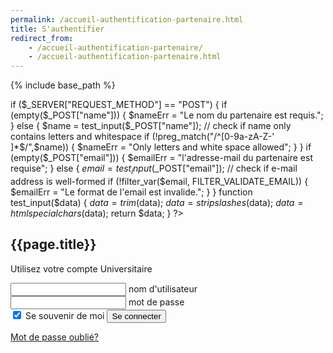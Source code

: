 ```yaml
---
permalink: /accueil-authentification-partenaire.html
title: S'authentifier
redirect_from:
    - /accueil-authentification-partenaire/
    - /accueil-authentification-partenaire.html
---
```


{% include base_path %}

<html lang="fr">
<head>
    <meta charset="UTF-8">
    <meta name="viewport" content="width=device-width, initial-scale=1.0">
    <meta http-equiv="X-UA-Compatible" content="ie=edge">
     <link rel="stylesheet" href="./assets/css/login.css" />
    <title>Document</title>

</head>
<body>
  <?php
  // define variables and set to empty values
  $nameErr = $emailErr = "";
  $name = $email = "";

  if ($_SERVER["REQUEST_METHOD"] == "POST") {
    if (empty($_POST["name"])) {
      $nameErr = "Le nom du partenaire est requis.";
    } else {
      $name = test_input($_POST["name"]);
      // check if name only contains letters and whitespace
      if (!preg_match("/^[0-9a-zA-Z-' ]*$/",$name)) {
        $nameErr = "Only letters and white space allowed";
      }
    }
  if (empty($_POST["email"])) {
      $emailErr = "l'adresse-mail du partenaire est requise";
    } else {
      $email = test_input($_POST["email"]);
      // check if e-mail address is well-formed
      if (!filter_var($email, FILTER_VALIDATE_EMAIL)) {
        $emailErr = "Le format de l'email est invalide.";
      }
    }
  function test_input($data) {
    $data = trim($data);
    $data = stripslashes($data);
    $data = htmlspecialchars($data);
    return $data;
  }
  ?>  
  <div class="box">
                <h2>{{page.title}}</h2>
                <p>Utilisez votre compte Universitaire</p>
                <form>
                  <div class="inputBox">
                    <input type="email" name="email" required onkeyup="this.setAttribute('value', this.value);"  value="">
                    <label>nom d'utilisateur</label>
                  </div>
                  <div class="inputBox">
                        <input type="text" name="text" required onkeyup="this.setAttribute('value', this.value);" value="">
                        <label>mot de passe</label>
                      </div>
                    <input type="checkbox" checked="checked" name="souvenir"> Se souvenir de moi
                  <input type="submit" id="se-connecter" name="se-connecter" value="Se connecter" >
                </form>
                <a href="#"> Mot de passe oublié? </a> 
              </div>  
  </body>
  <script>
    $(function() { $('se-connecter').click(function(){window.location.replace("{{ base_path }}/page-accueil-valide-partenaire.html");});});
  </script>
</html>